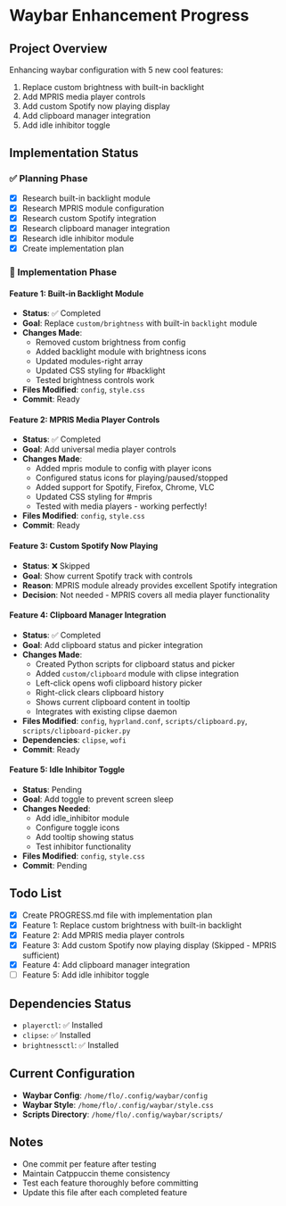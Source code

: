 # Waybar Enhancement Progress

## Project Overview
Enhancing waybar configuration with 5 new cool features:
1. Replace custom brightness with built-in backlight
2. Add MPRIS media player controls
3. Add custom Spotify now playing display
4. Add clipboard manager integration
5. Add idle inhibitor toggle

## Implementation Status

### ✅ Planning Phase
- [x] Research built-in backlight module
- [x] Research MPRIS module configuration
- [x] Research custom Spotify integration
- [x] Research clipboard manager integration
- [x] Research idle inhibitor module
- [x] Create implementation plan

### 🔄 Implementation Phase

#### Feature 1: Built-in Backlight Module
- **Status**: ✅ Completed
- **Goal**: Replace `custom/brightness` with built-in `backlight` module
- **Changes Made**:
  - Removed custom brightness from config
  - Added backlight module with brightness icons
  - Updated modules-right array
  - Updated CSS styling for #backlight
  - Tested brightness controls work
- **Files Modified**: `config`, `style.css`
- **Commit**: Ready

#### Feature 2: MPRIS Media Player Controls
- **Status**: ✅ Completed
- **Goal**: Add universal media player controls
- **Changes Made**:
  - Added mpris module to config with player icons
  - Configured status icons for playing/paused/stopped
  - Added support for Spotify, Firefox, Chrome, VLC
  - Updated CSS styling for #mpris
  - Tested with media players - working perfectly!
- **Files Modified**: `config`, `style.css`
- **Commit**: Ready

#### Feature 3: Custom Spotify Now Playing
- **Status**: ❌ Skipped
- **Goal**: Show current Spotify track with controls
- **Reason**: MPRIS module already provides excellent Spotify integration
- **Decision**: Not needed - MPRIS covers all media player functionality

#### Feature 4: Clipboard Manager Integration
- **Status**: ✅ Completed
- **Goal**: Add clipboard status and picker integration
- **Changes Made**:
  - Created Python scripts for clipboard status and picker
  - Added `custom/clipboard` module with clipse integration
  - Left-click opens wofi clipboard history picker
  - Right-click clears clipboard history
  - Shows current clipboard content in tooltip
  - Integrates with existing clipse daemon
- **Files Modified**: `config`, `hyprland.conf`, `scripts/clipboard.py`, `scripts/clipboard-picker.py`
- **Dependencies**: `clipse`, `wofi`
- **Commit**: Ready

#### Feature 5: Idle Inhibitor Toggle
- **Status**: Pending
- **Goal**: Add toggle to prevent screen sleep
- **Changes Needed**:
  - Add idle_inhibitor module
  - Configure toggle icons
  - Add tooltip showing status
  - Test inhibitor functionality
- **Files Modified**: `config`, `style.css`
- **Commit**: Pending

## Todo List
- [x] Create PROGRESS.md file with implementation plan
- [x] Feature 1: Replace custom brightness with built-in backlight
- [x] Feature 2: Add MPRIS media player controls
- [x] Feature 3: Add custom Spotify now playing display (Skipped - MPRIS sufficient)
- [x] Feature 4: Add clipboard manager integration
- [ ] Feature 5: Add idle inhibitor toggle

## Dependencies Status
- `playerctl`: ✅ Installed
- `clipse`: ✅ Installed
- `brightnessctl`: ✅ Installed

## Current Configuration
- **Waybar Config**: `/home/flo/.config/waybar/config`
- **Waybar Style**: `/home/flo/.config/waybar/style.css`
- **Scripts Directory**: `/home/flo/.config/waybar/scripts/`

## Notes
- One commit per feature after testing
- Maintain Catppuccin theme consistency
- Test each feature thoroughly before committing
- Update this file after each completed feature